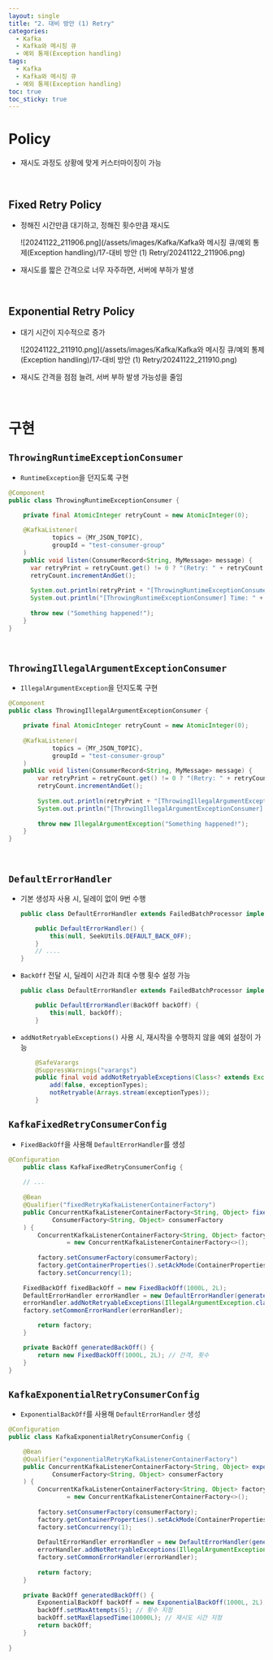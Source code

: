```yaml
---
layout: single
title: "2. 대비 방안 (1) Retry"
categories:
  - Kafka
  - Kafka와 메시징 큐
  - 예외 통제(Exception handling)
tags:
  - Kafka
  - Kafka와 메시징 큐
  - 예외 통제(Exception handling)
toc: true
toc_sticky: true
---
```

# Policy

- 재시도 과정도 상황에 맞게 커스터마이징이 가능

<br>

## Fixed Retry Policy

- 정해진 시간만큼 대기하고, 정해진 횟수만큼 재시도
  
    ![20241122_211906.png](/assets/images/Kafka/Kafka와 메시징 큐/예외 통제(Exception handling)/17-대비 방안 (1) Retry/20241122_211906.png)
    
- 재시도를 짧은 간격으로 너무 자주하면, 서버에 부하가 발생

<br>

## Exponential Retry Policy

- 대기 시간이 지수적으로 증가
  
    ![20241122_211910.png](/assets/images/Kafka/Kafka와 메시징 큐/예외 통제(Exception handling)/17-대비 방안 (1) Retry/20241122_211910.png)
    
- 재시도 간격을 점점 늘려, 서버 부하 발생 가능성을 줄임

<br>

# 구현

## `ThrowingRuntimeExceptionConsumer`

- `RuntimeException`을 던지도록 구현

```java
@Component
public class ThrowingRuntimeExceptionConsumer {

	private final AtomicInteger retryCount = new AtomicInteger(0);
	
	@KafkaListener(
			topics = {MY_JSON_TOPIC},
			groupId = "test-consumer-group"
	)
	public void listen(ConsumerRecord<String, MyMessage> message) {
	  var retryPrint = retryCount.get() != 0 ? "(Retry: " + retryCount.get() + ")" : "";
	  retryCount.incrementAndGet();
	
	  System.out.println(retryPrint + "[ThrowingRuntimeExceptionConsumer] Message arrived!: " + message.value());
	  System.out.println("[ThrowingRuntimeExceptionConsumer] Time: " + LocalDateTime.now());
	
	  throw new ("Something happened!");
	}
}
```

<br>

## `ThrowingIllegalArgumentExceptionConsumer`

- `IllegalArgumentException`을 던지도록 구현

```java
@Component
public class ThrowingIllegalArgumentExceptionConsumer {

	private final AtomicInteger retryCount = new AtomicInteger(0);
	
	@KafkaListener(
			topics = {MY_JSON_TOPIC},
			groupId = "test-consumer-group"
	)
	public void listen(ConsumerRecord<String, MyMessage> message) {
		var retryPrint = retryCount.get() != 0 ? "(Retry: " + retryCount.get() + ")" : "";
		retryCount.incrementAndGet();
		
		System.out.println(retryPrint + "[ThrowingIllegalArgumentExceptionConsumer] Message arrived!: " + message.value());
		System.out.println("[ThrowingIllegalArgumentExceptionConsumer] Time: " + LocalDateTime.now());
		
		throw new IllegalArgumentException("Something happened!");
	}
}

```

<br>

## `DefaultErrorHandler`

- 기본 생성자 사용 시, 딜레이 없이 9번 수행
  
    ```java
    public class DefaultErrorHandler extends FailedBatchProcessor implements CommonErrorHandler {
    
    	public DefaultErrorHandler() {
    		this(null, SeekUtils.DEFAULT_BACK_OFF);
    	}
    	// ....
    }
    ```
    
- `BackOff` 전달 시, 딜레이 시간과 최대 수행 횟수 설정 가능
  
    ```java
    public class DefaultErrorHandler extends FailedBatchProcessor implements CommonErrorHandler {
    
    	public DefaultErrorHandler(BackOff backOff) {
    		this(null, backOff);
    	}
    ```
    
- `addNotRetryableExceptions()` 사용 시, 재시작을 수행하지 않을 예외 설정이 가능
  
    ```java
    	@SafeVarargs
    	@SuppressWarnings("varargs")
    	public final void addNotRetryableExceptions(Class<? extends Exception>... exceptionTypes) {
    		add(false, exceptionTypes);
    		notRetryable(Arrays.stream(exceptionTypes));
    	}
    ```
    



## `KafkaFixedRetryConsumerConfig`

- `FixedBackOff`을 사용해 `DefaultErrorHandler`를 생성

```java
@Configuration
	public class KafkaFixedRetryConsumerConfig {
	
	// ...
	
	@Bean
	@Qualifier("fixedRetryKafkaListenerContainerFactory")
	public ConcurrentKafkaListenerContainerFactory<String, Object> fixedRetryKafkaListenerContainerFactory(
			ConsumerFactory<String, Object> consumerFactory
	) {
		ConcurrentKafkaListenerContainerFactory<String, Object> factory
				= new ConcurrentKafkaListenerContainerFactory<>();
		
		factory.setConsumerFactory(consumerFactory);
		factory.getContainerProperties().setAckMode(ContainerProperties.AckMode.MANUAL);
		factory.setConcurrency(1);
		
    FixedBackOff fixedBackOff = new FixedBackOff(1000L, 2L);
    DefaultErrorHandler errorHandler = new DefaultErrorHandler(generatedBackOff());
    errorHandler.addNotRetryableExceptions(IllegalArgumentException.class);
    factory.setCommonErrorHandler(errorHandler);

		return factory;
	}

	private BackOff generatedBackOff() {
		return new FixedBackOff(1000L, 2L); // 간격, 횟수
	}
}
```



## `KafkaExponentialRetryConsumerConfig`

- `ExponentialBackOff`를 사용해 `DefaultErrorHandler` 생성

```java
@Configuration
public class KafkaExponentialRetryConsumerConfig {

	@Bean
	@Qualifier("exponentialRetryKafkaListenerContainerFactory")
	public ConcurrentKafkaListenerContainerFactory<String, Object> exponentialRetryKafkaListenerContainerFactory(
			ConsumerFactory<String, Object> consumerFactory
	) {
		ConcurrentKafkaListenerContainerFactory<String, Object> factory
				= new ConcurrentKafkaListenerContainerFactory<>();
		
		factory.setConsumerFactory(consumerFactory);
		factory.getContainerProperties().setAckMode(ContainerProperties.AckMode.MANUAL);
		factory.setConcurrency(1);
		
		DefaultErrorHandler errorHandler = new DefaultErrorHandler(generatedBackOff());
		errorHandler.addNotRetryableExceptions(IllegalArgumentException.class);
		factory.setCommonErrorHandler(errorHandler);
		
		return factory;
	}
	
	private BackOff generatedBackOff() {
		ExponentialBackOff backOff = new ExponentialBackOff(1000L, 2L);
		backOff.setMaxAttempts(5); // 횟수 지정
		backOff.setMaxElapsedTime(10000L); // 재시도 시간 지정
		return backOff;
	}
	
}

```